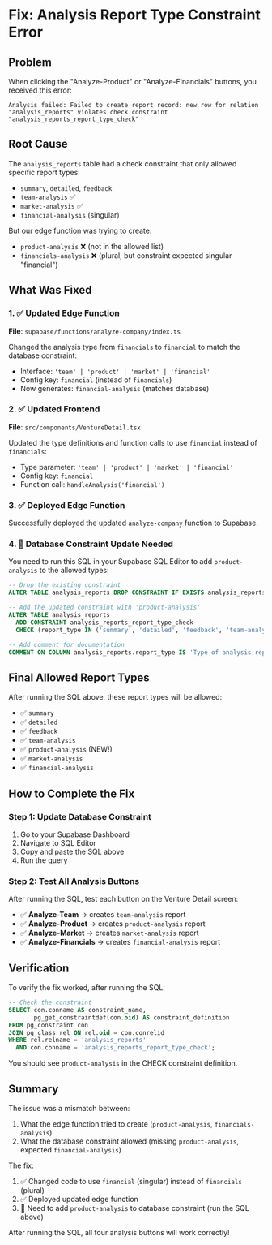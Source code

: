 # Fix: Analysis Report Type Constraint Error

## Problem
When clicking the "Analyze-Product" or "Analyze-Financials" buttons, you received this error:
```
Analysis failed: Failed to create report record: new row for relation "analysis_reports" violates check constraint "analysis_reports_report_type_check"
```

## Root Cause
The `analysis_reports` table had a check constraint that only allowed specific report types:
- `summary`, `detailed`, `feedback`
- `team-analysis` ✅
- `market-analysis` ✅
- `financial-analysis` (singular)

But our edge function was trying to create:
- `product-analysis` ❌ (not in the allowed list)
- `financials-analysis` ❌ (plural, but constraint expected singular "financial")

## What Was Fixed

### 1. ✅ Updated Edge Function
**File**: `supabase/functions/analyze-company/index.ts`

Changed the analysis type from `financials` to `financial` to match the database constraint:
- Interface: `'team' | 'product' | 'market' | 'financial'`
- Config key: `financial` (instead of `financials`)
- Now generates: `financial-analysis` (matches database)

### 2. ✅ Updated Frontend
**File**: `src/components/VentureDetail.tsx`

Updated the type definitions and function calls to use `financial` instead of `financials`:
- Type parameter: `'team' | 'product' | 'market' | 'financial'`
- Config key: `financial`
- Function call: `handleAnalysis('financial')`

### 3. ✅ Deployed Edge Function
Successfully deployed the updated `analyze-company` function to Supabase.

### 4. 🔄 Database Constraint Update Needed
You need to run this SQL in your Supabase SQL Editor to add `product-analysis` to the allowed types:

```sql
-- Drop the existing constraint
ALTER TABLE analysis_reports DROP CONSTRAINT IF EXISTS analysis_reports_report_type_check;

-- Add the updated constraint with 'product-analysis'
ALTER TABLE analysis_reports 
  ADD CONSTRAINT analysis_reports_report_type_check 
  CHECK (report_type IN ('summary', 'detailed', 'feedback', 'team-analysis', 'product-analysis', 'market-analysis', 'financial-analysis'));

-- Add comment for documentation
COMMENT ON COLUMN analysis_reports.report_type IS 'Type of analysis report: summary, detailed, feedback, team-analysis, product-analysis, market-analysis, financial-analysis';
```

## Final Allowed Report Types

After running the SQL above, these report types will be allowed:
- ✅ `summary`
- ✅ `detailed`
- ✅ `feedback`
- ✅ `team-analysis`
- ✅ `product-analysis` (NEW!)
- ✅ `market-analysis`
- ✅ `financial-analysis`

## How to Complete the Fix

### Step 1: Update Database Constraint
1. Go to your Supabase Dashboard
2. Navigate to SQL Editor
3. Copy and paste the SQL above
4. Run the query

### Step 2: Test All Analysis Buttons
After running the SQL, test each button on the Venture Detail screen:
- ✅ **Analyze-Team** → creates `team-analysis` report
- ✅ **Analyze-Product** → creates `product-analysis` report
- ✅ **Analyze-Market** → creates `market-analysis` report
- ✅ **Analyze-Financials** → creates `financial-analysis` report

## Verification

To verify the fix worked, after running the SQL:

```sql
-- Check the constraint
SELECT con.conname AS constraint_name,
       pg_get_constraintdef(con.oid) AS constraint_definition
FROM pg_constraint con
JOIN pg_class rel ON rel.oid = con.conrelid
WHERE rel.relname = 'analysis_reports'
  AND con.conname = 'analysis_reports_report_type_check';
```

You should see `product-analysis` in the CHECK constraint definition.

## Summary

The issue was a mismatch between:
1. What the edge function tried to create (`product-analysis`, `financials-analysis`)
2. What the database constraint allowed (missing `product-analysis`, expected `financial-analysis`)

The fix:
1. ✅ Changed code to use `financial` (singular) instead of `financials` (plural)
2. ✅ Deployed updated edge function
3. 🔄 Need to add `product-analysis` to database constraint (run the SQL above)

After running the SQL, all four analysis buttons will work correctly!





